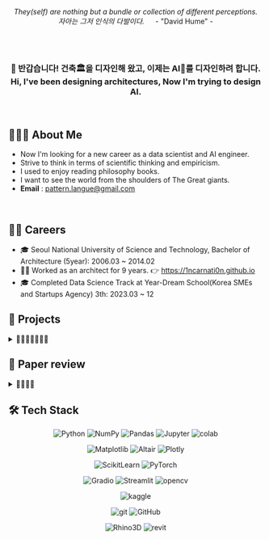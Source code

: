 
<p align="center" >
<i> They(self) are nothing but a bundle or collection of different perceptions. <br>
자아는 그저 인식의 다발이다. </i> &emsp; - "David Hume" -
</p>

<br>
<br>

<h3 align="center" >
👋 반갑습니다! 건축🏛을 디자인해 왔고, 이제는 AI🦾를 디자인하려 합니다. <br>
Hi, I've been designing architectures, Now I'm trying to design AI.
</h3>

<br>

## 🧑🏻‍💻 About Me

- Now I'm looking for a new career as a data scientist and AI engineer.
- Strive to think in terms of scientific thinking and empiricism.
- I used to enjoy reading philosophy books.
- I want to see the world from the shoulders of The Great giants.
- **Email** : pattern.langue@gmail.com

<br>

## 🧗🏻 Careers

- 🎓 Seoul National University of Science and Technology, Bachelor of Architecture (5year): 2006.03 ~ 2014.02
- 👷‍♂️ Worked as an architect for 9 years. 👉 https://1ncarnati0n.github.io
- 🎓 Completed Data Science Track at Year-Dream School(Korea SMEs and Startups Agency) 3th: 2023.03 ~ 12

## 🎯 Projects

<details>
<summary> 📂📂📂📂📂📂📂 </summary>

| Type        | Date      | Title                                                                        | Task                        | Result           | Host                                |
| ----------- | --------- | ---------------------------------------------------------------------------- | --------------------------- | ---------------- | ----------------------------------- |
| Project     | 23.05     | [**교육기업 결제데이터 EDA**](https://github.com/YearDream9jo/EDA_Project)       | Exploratory Data Analysis   | 우수 평가         | Day1company                          |
| Competition | 23.06     | ICR-Identifying Age-Related Conditions                                       | Binary Classification       | 🥉Bronze         | Kaggle              |
| Project     | 23.07     | [Diffusion Limited Aggregation](https://github.com/1ncarnati0n/makingDLA)    | Computational Design        | [Link](https://github.com/1ncarnati0n/makingDLA/blob/main/assets/result.gif) | Own Project |
| Competition | 23.09     | 119 신고 접수량 예측                                                             | Time series prediction      | $5^{th}/60$      | AI CONNECT <br> (Mind's&Company)   |
| Competition | 23.09~10  | 이미지 기반 제품 결함 탐지                                                         | Image Classification        | $4^{th}/64$      | AI CONNECT <br> (Mind's&Company)   |
| Competition | 23.10~11  | 자연스러운 영한 번역문 생성 과제                                                     | Translation                 | $8^{th}/64$      | AI CONNECT <br> (Mind's&Company)   |
| Project     | 23.11~12  | [**StartUp 기업연계 프로젝트**](https://github.com/1ncarnati0n/inpaintingVideo) | 영상 내 객체 및 로고 인페인팅    | 최종 우수 PJT 선정  | Mind's&Company, <br> 커넥트브릭        |
| Competition | 24.01     | Enefit-Predict Energy Behavior of Prosumers                                  | Time series prediction      | on-going         | Kaggle               |

</details>

## 📝 Paper review
<details>
<summary> 📂📂📂📂 </summary>

- **VggNet**, 2014 | Very deep convolutional networks for large-scale image recognition
- **GoogLeNet**, 2014 | Going Deeper with Convolutions
- **ResNet**, 2015 | Deep Residual Learning for Image Recognition
- **Transformer**, 2017 | Attention is all you need

*Implement by PyTorch*
</details>

## 🛠 Tech Stack

<div align="center">

![Python](https://img.shields.io/badge/Python-ffe74a.svg?style=flat&logo=Python&logoColor=blue) ![NumPy](https://img.shields.io/badge/NumPy-4d77cf.svg?style=flat&logo=NumPy&logoColor=4dabcf) ![Pandas](https://img.shields.io/badge/Pandas-130654.svg?style=flat&logo=Pandas&logoColor=whitle) ![Jupyter](https://img.shields.io/badge/Jupyter-F37627.svg?style=flat&logo=Jupyter&logoColor=white) ![colab](https://img.shields.io/badge/Google%20Colab-white.svg?style=flat&logo=Google%20Colab&logoColor=F9AA00)

![Matplotlib](https://img.shields.io/badge/Matplotlib-11557C.svg?style=flat&logo=Matplotlib&logoColor=white) ![Altair](https://img.shields.io/badge/Vega%20Altair-fbc234.svg?style=flat&logo=Vega%20Altair&logoColor=black) ![Plotly](https://img.shields.io/badge/Plotly-262626.svg?style=flat&logo=Plotly&logoColor=white) 

![ScikitLearn](https://img.shields.io/badge/Scikit%20Learn-F79939.svg?style=flat&logo=Scikit%20Learn&logoColor=3499CD) ![PyTorch](https://img.shields.io/badge/PyTorch-ffffff.svg?style=flat&logo=PyTorch&logoColor=EE4C2C)

![Gradio](https://img.shields.io/badge/Gradio-FE7F01.svg?style=flat&logo=Gradio&logoColor=white) ![Streamlit](https://img.shields.io/badge/streamlit-white.svg?style=flat&logo=streamlit&logoColor=ff4b4b) ![opencv](https://img.shields.io/badge/OpenCV-63c1ff.svg?style=flat&logo=OpenCV&logoColor=black)

![kaggle](https://img.shields.io/badge/kaggle-1EBEFF.svg?style=flat&logo=kaggle&logoColor=white)

![git](https://img.shields.io/badge/Git-F37627.svg?style=flat&logo=Git&logoColor=white) ![GitHub](https://img.shields.io/badge/GitHub-181717.svg?style=flat&logo=GitHub&logoColor=white)

![Rhino3D](https://img.shields.io/badge/Rhinoceros-363636.svg?style=flat&logo=Rhinoceros&logoColor=white) ![revit](https://img.shields.io/badge/Autodesk%20Revit-176AFF.svg?style=flat&logo=Autodesk%20Revit&logoColor=white)

</div>
